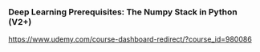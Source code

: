 ### Deep Learning Prerequisites: The Numpy Stack in Python (V2+)

https://www.udemy.com/course-dashboard-redirect/?course_id=980086

